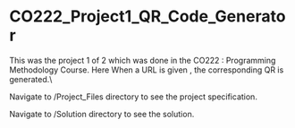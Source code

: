 # CO222_Project1_QR_Code_Generator

This was the project 1 of 2 which was done in the CO222 : Programming Methodology Course. Here When a URL is given , the corresponding QR is generated.\

Navigate to /Project_Files directory to see the project specification.

Navigate to /Solution directory to see the solution.
